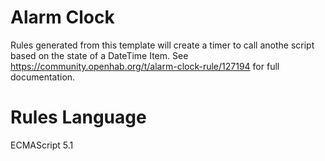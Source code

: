 # Alarm Clock
Rules generated from this template will create a timer to call anothe script based on the state of a DateTime Item.
See https://community.openhab.org/t/alarm-clock-rule/127194 for full documentation.

# Rules Language
ECMAScript 5.1